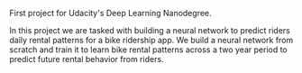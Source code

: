 First project for Udacity's Deep Learning Nanodegree.

In this project we are tasked with building a neural network to predict riders daily 
rental patterns for a bike ridership app. We build a neural network from scratch
and train it to learn bike rental patterns across a two year period to predict future
rental behavior from riders.
